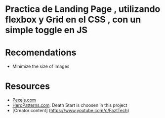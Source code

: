 

# Practica de Landing Page , utilizando flexbox y Grid en el CSS , con un simple toggle en JS


# Recomendations
* Minimize the size of Images


# Resources
* [Pexels.com](https://www.pexels.com/)
* [HeroPatterns.com](https://www.heropatterns.com/). Death Start is choosen in this project
* [Creator content] (https://www.youtube.com/c/FaztTech)